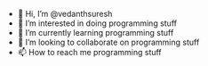 - 👋 Hi, I’m @vedanthsuresh
- 👀 I’m interested in doing programming stuff
- 🌱 I’m currently learning programming stuff
- 💞️ I’m looking to collaborate on programming stuff
- 📫 How to reach me programming stuff
